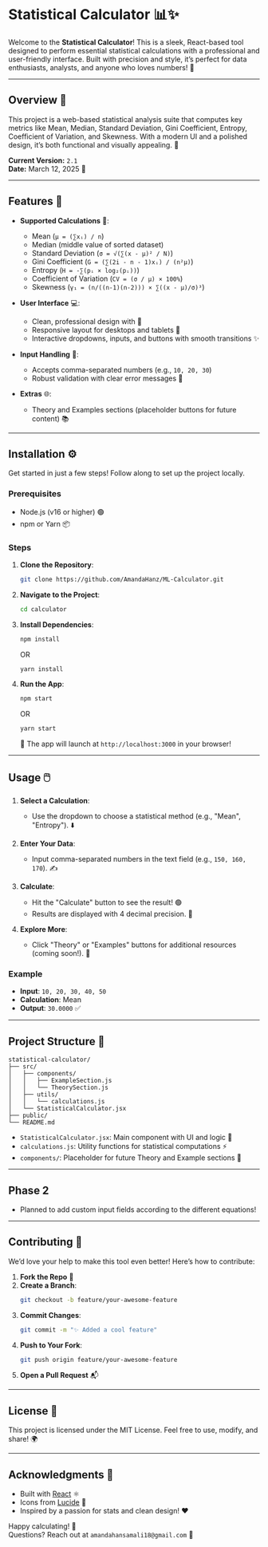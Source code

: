 
# Statistical Calculator 📊✨

Welcome to the **Statistical Calculator**! This is a sleek, React-based tool designed to perform essential statistical calculations with a professional and user-friendly interface. Built with precision and style, it’s perfect for data enthusiasts, analysts, and anyone who loves numbers! 🚀

---

## Overview 🌟

This project is a web-based statistical analysis suite that computes key metrics like Mean, Median, Standard Deviation, Gini Coefficient, Entropy, Coefficient of Variation, and Skewness. With a modern UI and a polished design, it’s both functional and visually appealing. 🎨

**Current Version:** `2.1`  
**Date:** March 12, 2025 📅

---

## Features 🎯

- **Supported Calculations** 🧮:
  - Mean (`μ = (∑xᵢ) / n`)
  - Median (middle value of sorted dataset)
  - Standard Deviation (`σ = √(∑(x - μ)² / N)`)
  - Gini Coefficient (`G = (∑(2i - n - 1)xᵢ) / (n²μ)`)
  - Entropy (`H = -∑(pᵢ × log₂(pᵢ))`)
  - Coefficient of Variation (`CV = (σ / μ) × 100%`)
  - Skewness (`γ₁ = (n/((n-1)(n-2))) × ∑((x - μ)/σ)³`)

- **User Interface** 💻:
  - Clean, professional design with  🌈
  - Responsive layout for desktops and tablets 📱
  - Interactive dropdowns, inputs, and buttons with smooth transitions ✨

- **Input Handling** 📝:
  - Accepts comma-separated numbers (e.g., `10, 20, 30`)
  - Robust validation with clear error messages 🚨

- **Extras** 🌐:
  - Theory and Examples sections (placeholder buttons for future content) 📚

---

## Installation ⚙️

Get started in just a few steps! Follow along to set up the project locally.

### Prerequisites
- Node.js (v16 or higher) 🟢
- npm or Yarn 📦

### Steps
1. **Clone the Repository**:
   ```bash
   git clone https://github.com/AmandaHanz/ML-Calculator.git
   ```

2. **Navigate to the Project**:
   ```bash
   cd calculator
   ```

3. **Install Dependencies**:
   ```bash
   npm install
   ```
   OR
   ```bash
   yarn install
   ```

4. **Run the App**:
   ```bash
   npm start
   ```
   OR
   ```bash
   yarn start
   ```
   🚀 The app will launch at `http://localhost:3000` in your browser!

---

## Usage 🖱️

1. **Select a Calculation**:
   - Use the dropdown to choose a statistical method (e.g., "Mean", "Entropy"). ⬇️

2. **Enter Your Data**:
   - Input comma-separated numbers in the text field (e.g., `150, 160, 170`). ✍️

3. **Calculate**:
   - Hit the "Calculate" button to see the result! 🟢
   - Results are displayed with 4 decimal precision. 🎉

4. **Explore More**:
   - Click "Theory" or "Examples" buttons for additional resources (coming soon!). 📖

### Example
- **Input**: `10, 20, 30, 40, 50`
- **Calculation**: Mean
- **Output**: `30.0000` ✅

---

## Project Structure 📂

```
statistical-calculator/
├── src/
│   ├── components/
│   │   ├── ExampleSection.js
│   │   └── TheorySection.js
│   ├── utils/
│   │   └── calculations.js
│   └── StatisticalCalculator.jsx
├── public/
└── README.md
```

- `StatisticalCalculator.jsx`: Main component with UI and logic 🧠
- `calculations.js`: Utility functions for statistical computations ⚡
- `components/`: Placeholder for future Theory and Example sections 🌱

---

## Phase 2

- Planned to add custom input fields according to the different equations!
---

## Contributing 🤝

We’d love your help to make this tool even better! Here’s how to contribute:

1. **Fork the Repo** 🍴
2. **Create a Branch**:
   ```bash
   git checkout -b feature/your-awesome-feature
   ```
3. **Commit Changes**:
   ```bash
   git commit -m "✨ Added a cool feature"
   ```
4. **Push to Your Fork**:
   ```bash
   git push origin feature/your-awesome-feature
   ```
5. **Open a Pull Request** 📬

---

## License 📜

This project is licensed under the MIT License. Feel free to use, modify, and share! 🌍

---

## Acknowledgments 🙌

- Built with [React](https://reactjs.org/) ⚛️
- Icons from [Lucide](https://lucide.dev/) 🎨
- Inspired by a passion for stats and clean design! ❤️

Happy calculating! 🎈  
Questions? Reach out at `amandahansamali18@gmail.com` 📧
```
